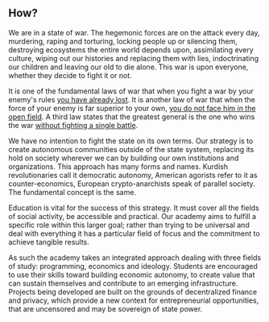 ## How?

We are in a state of war. The hegemonic forces are on the attack every day, murdering, raping and torturing, locking people up or silencing them, destroying ecosystems the entire world depends upon, assimilating every culture, wiping out our histories and replacing them with lies, indoctrinating our children and leaving our old to die alone. This war is upon everyone, whether they decide to fight it or not.

It is one of the fundamental laws of war that when you fight a war by your enemy's rules [you have already lost](https://suntzusaid.com/book/6/2). It is another law of war that when the force of your enemy is far superior to your own, [you do not face him in the open field](https://suntzusaid.com/book/3/9). A third law states that the greatest general is the one who wins the war [without fighting a single battle](https://suntzusaid.com/book/3/2).

We have no intention to fight the state on its own terms. Our strategy is to create autonomous communities outside of the state system, replacing its hold on society wherever we can by building our own institutions and organizations. This approach has many forms and names. Kurdish revolutionaries call it democratic autonomy, American agorists refer to it as counter-economics,  European crypto-anarchists speak of parallel society. The fundamental concept is the same.

Education is vital for the success of this strategy. It must cover all the fields of social activity, be accessible and practical. Our academy aims to fulfill a specific role within this larger goal; rather than trying to be universal and deal with everything it has a particular field of focus and the commitment to achieve tangible results.

As such the academy takes an integrated approach dealing with three fields of study: programming, economics and ideology. Students are encouraged to use their skills toward building economic autonomy, to create value that can sustain themselves and contribute to an emerging infrastructure. Projects being developed are built on the grounds of decentralized finance and privacy, which provide a new context for entrepreneurial opportunities, that are uncensored and may be sovereign of state power.
